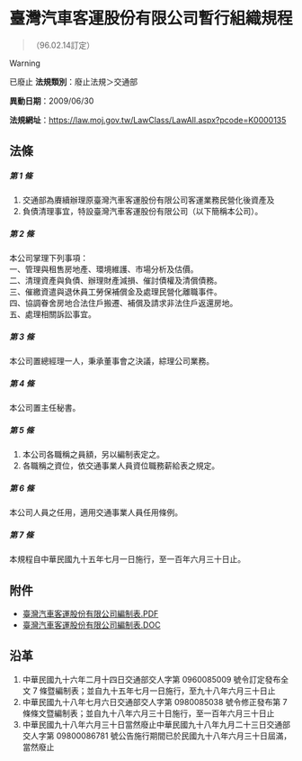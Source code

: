 # 臺灣汽車客運股份有限公司暫行組織規程
> （96.02.14訂定）


> [!WARNING]
> 已廢止
**法規類別**：廢止法規＞交通部

**異動日期**：2009/06/30  

**法規網址**：https://law.moj.gov.tw/LawClass/LawAll.aspx?pcode=K0000135



## 法條
##### 第 1 條
1. 交通部為賡續辦理原臺灣汽車客運股份有限公司客運業務民營化後資產及
1. 負債清理事宜，特設臺灣汽車客運股份有限公司（以下簡稱本公司）。

##### 第 2 條
本公司掌理下列事項：  
一、管理與租售房地產、環境維護、市場分析及估價。  
二、清理資產與負債、辦理財產減損、催討債權及清償債務。  
三、催繳資遣與退休員工勞保補償金及處理民營化離職事件。  
四、協調眷舍房地合法住戶搬遷、補償及請求非法住戶返還房地。  
五、處理相關訴訟事宜。

##### 第 3 條
本公司置總經理一人，秉承董事會之決議，綜理公司業務。

##### 第 4 條
本公司置主任秘書。

##### 第 5 條
1. 本公司各職稱之員額，另以編制表定之。
1. 各職稱之資位，依交通事業人員資位職務薪給表之規定。

##### 第 6 條
本公司人員之任用，適用交通事業人員任用條例。

##### 第 7 條
本規程自中華民國九十五年七月一日施行，至一百年六月三十日止。
## 附件
* [臺灣汽車客運股份有限公司編制表.PDF](https://law.moj.gov.tw/LawClass/LawGetFile.ashx?FileId=0000232764)
* [臺灣汽車客運股份有限公司編制表.DOC](https://law.moj.gov.tw/LawClass/LawGetFile.ashx?FileId=0000066884)
## 沿革
1. 中華民國九十六年二月十四日交通部交人字第 0960085009 號令訂定發布全文 7  條暨編制表；並自九十五年七月一日施行，至九十八年六月三十日止
1. 中華民國九十八年七月六日交通部交人字第 0980085038 號令修正發布第 7  條條文暨編制表；並自九十八年六月三十日施行，至一百年六月三十日止
1. 中華民國九十八年六月三十日當然廢止中華民國九十八年九月二十三日交通部交人字第 09800086781  號公告施行期間已於民國九十八年六月三十日屆滿，當然廢止
